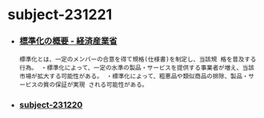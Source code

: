# subject-231221

- ### [標準化の概要 - 経済産業省](https://www.meti.go.jp/policy/economy/hyojun-kijun/katsuyo/business-senryaku/pdf/001.pdf)
  ```
  標準化とは、⼀定のメンバーの合意を得て規格(仕様書)を制定し、当該規 格を普及する⾏為。 ・標準化によって、⼀定の⽔準の製品・サービスを提供する事業者が増え、当該 市場が拡⼤する可能性がある。 ・標準化によって、粗悪品や類似商品の排除、製品・サービスの質の保証が実現 される可能性がある。
  ```

- ### [subject-231220](https://github.com/winofsql/subject-231220)
